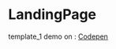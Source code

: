 # LandingPage

template_1 demo on  : <a href="https://codepen.io/MAHESHBYL/pen/dyLBbOb">Codepen</a>
